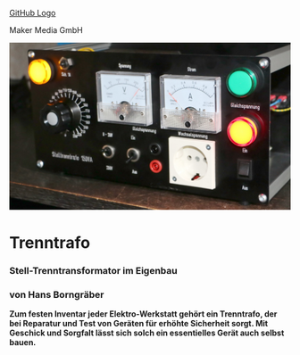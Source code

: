 [GitHub Logo](http://www.heise.de/make/icons/make_logo.png)

Maker Media GmbH

![Aufmacher](https://github.com/MakeMagazinDE/Trenntrafo/blob/main/aufm_gh.jpg)

# Trenntrafo

### Stell-Trenntransformator im Eigenbau

### von Hans Borngräber

**Zum festen Inventar jeder Elektro-Werkstatt gehört ein Trenntrafo, der bei
Reparatur und Test von Geräten für erhöhte Sicherheit sorgt. Mit Geschick
und Sorgfalt lässt sich solch ein essentielles Gerät auch selbst bauen.**
